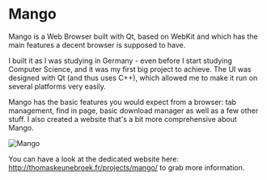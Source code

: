 Mango
=====

Mango is a Web Browser built with Qt, based on WebKit and which has the main features a decent browser is supposed to have.

I built it as I was studying in Germany - even before I start studying Computer Science, and it was my first big project to achieve. The UI was designed with Qt (and thus uses C++), which allowed me to make it run on several platforms very easily.

Mango has the basic features you would expect from a browser: tab management, find in page, basic download manager as well as a few other stuff. I also created a website that's a bit more comprehensive about Mango.

![Mango](http://thomaskeunebroek.fr/static/img/projects/mango/thumbs/Mango-1.png)

You can have a look at the dedicated website here: http://thomaskeunebroek.fr/projects/mango/ to grab more information.
